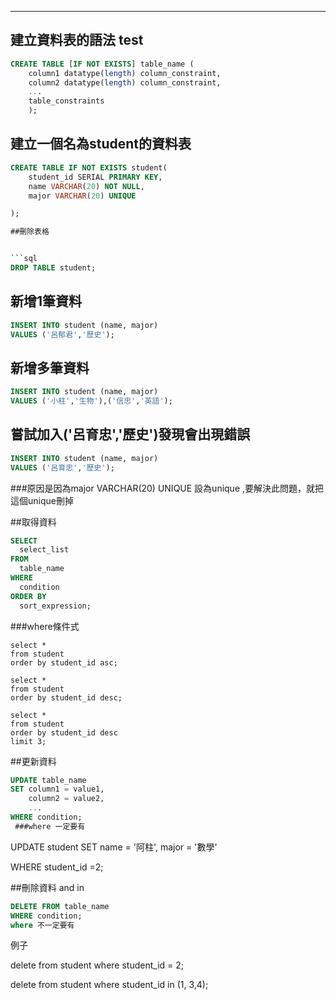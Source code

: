 

---

## 建立資料表的語法 test

```sql
CREATE TABLE [IF NOT EXISTS] table_name ( 
    column1 datatype(length) column_constraint, 
    column2 datatype(length) column_constraint, 
    ... 
    table_constraints
    );
```
## 建立一個名為student的資料表
```sql
CREATE TABLE IF NOT EXISTS student(
    student_id SERIAL PRIMARY KEY,
    name VARCHAR(20) NOT NULL,
    major VARCHAR(20) UNIQUE

);

##刪除表格


```sql
DROP TABLE student;
```

## 新增1筆資料

```sql
INSERT INTO student (name, major)
VALUES ('呂郁君','歷史');

```


## 新增多筆資料

```sql
INSERT INTO student (name, major)
VALUES ('小柱','生物'),('信忠','英語');

```

## 嘗試加入('呂育忠','歷史')發現會出現錯誤
```sql
INSERT INTO student (name, major)
VALUES ('呂育忠','歷史');
```
###原因是因為major VARCHAR(20) UNIQUE 設為unique ,要解決此問題，就把這個unique刪掉

##取得資料
```sql
SELECT 
  select_list 
FROM 
  table_name 
WHERE 
  condition 
ORDER BY 
  sort_expression;

```
 ###where條件式

 ```
 select *
from student
order by student_id asc;

select *
from student
order by student_id desc;

select *
from student
order by student_id desc
limit 3;
 ```

 ##更新資料
```sql
UPDATE table_name
SET column1 = value1,
    column2 = value2,
    ...
WHERE condition;
 ###where 一定要有
```
UPDATE student
SET name  = '阿柱',
    major =  '數學'
    
WHERE student_id =2;


##刪除資料 and in

```sql
DELETE FROM table_name
WHERE condition;
where 不一定要有
```
例子

delete from student 
where student_id = 2;

delete from student 
where student_id in (1, 3,4);